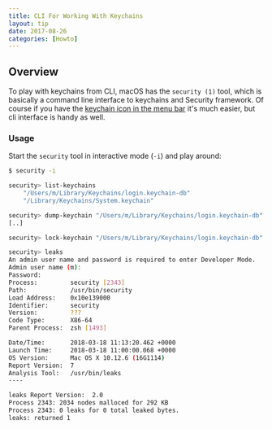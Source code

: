 ```yaml
---
title: CLI For Working With Keychains
layout: tip
date: 2017-08-26
categories: [Howto]
---
```


## Overview

To play with keychains from CLI, macOS has the ```security (1)``` tool, which is basically a command line interface to keychains and Security framework. Of course if you have the [keychain icon in the menu bar]() it's much easier, but cli interface is handy as well. 

### Usage

Start the ```security``` tool in interactive mode (```-i```) and play around:

```bash
$ security -i

security> list-keychains
    "/Users/m/Library/Keychains/login.keychain-db"
    "/Library/Keychains/System.keychain"

security> dump-keychain "/Users/m/Library/Keychains/login.keychain-db"
[..]

security> lock-keychain "/Users/m/Library/Keychains/login.keychain-db"

security> leaks
An admin user name and password is required to enter Developer Mode.
Admin user name (m):
Password:
Process:         security [2343]
Path:            /usr/bin/security
Load Address:    0x10e139000
Identifier:      security
Version:         ???
Code Type:       X86-64
Parent Process:  zsh [1493]

Date/Time:       2018-03-18 11:13:20.462 +0000
Launch Time:     2018-03-18 11:00:00.068 +0000
OS Version:      Mac OS X 10.12.6 (16G1114)
Report Version:  7
Analysis Tool:   /usr/bin/leaks
----

leaks Report Version:  2.0
Process 2343: 2034 nodes malloced for 292 KB
Process 2343: 0 leaks for 0 total leaked bytes.
leaks: returned 1
```
